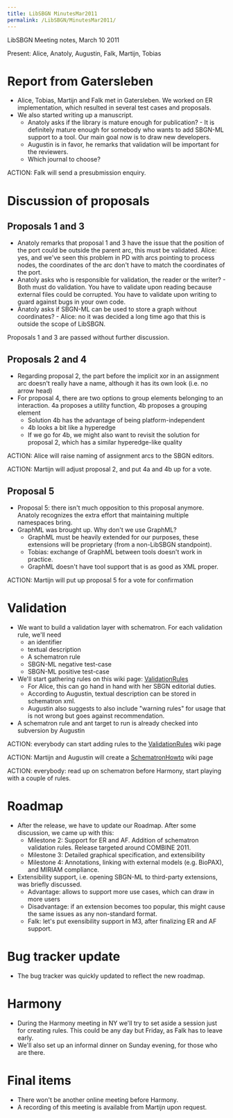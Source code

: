 ```yaml
---
title: LibSBGN MinutesMar2011
permalink: /LibSBGN/MinutesMar2011/
---
```


LibSBGN Meeting notes, March 10 2011

Present: Alice, Anatoly, Augustin, Falk, Martijn, Tobias

Report from Gatersleben
=======================

-   Alice, Tobias, Martijn and Falk met in Gatersleben. We worked on ER implementation, which resulted in several test cases and proposals.
-   We also started writing up a manuscript.
    -   Anatoly asks if the library is mature enough for publication? - It is definitely mature enough for somebody who wants to add SBGN-ML support to a tool. Our main goal now is to draw new developers.
    -   Augustin is in favor, he remarks that validation will be important for the reviewers.
    -   Which journal to choose?

ACTION: Falk will send a presubmission enquiry.

Discussion of proposals
=======================

Proposals 1 and 3
-----------------

-   Anatoly remarks that proposal 1 and 3 have the issue that the position of the port could be outside the parent arc, this must be validated. Alice: yes, and we've seen this problem in PD with arcs pointing to process nodes, the coordinates of the arc don't have to match the coordinates of the port.
-   Anatoly asks who is responsible for validation, the reader or the writer? - Both must do validation. You have to validate upon reading because external files could be corrupted. You have to validate upon writing to guard against bugs in your own code.
-   Anatoly asks if SBGN-ML can be used to store a graph without coordinates? - Alice: no it was decided a long time ago that this is outside the scope of LibSBGN.

Proposals 1 and 3 are passed without further discussion.

Proposals 2 and 4
-----------------

-   Regarding proposal 2, the part before the implicit xor in an assignment arc doesn't really have a name, although it has its own look (i.e. no arrow head)
-   For proposal 4, there are two options to group elements belonging to an interaction. 4a proposes a utility function, 4b proposes a grouping element
    -   Solution 4b has the advantage of being platform-independent
    -   4b looks a bit like a hyperedge
    -   If we go for 4b, we might also want to revisit the solution for proposal 2, which has a similar hyperedge-like quality

ACTION: Alice will raise naming of assignment arcs to the SBGN editors.

ACTION: Martijn will adjust proposal 2, and put 4a and 4b up for a vote.

Proposal 5
----------

-   Proposal 5: there isn't much opposition to this proposal anymore. Anatoly recognizes the extra effort that maintaining multiple namespaces bring.
-   GraphML was brought up. Why don't we use GraphML?
    -   GraphML must be heavily extended for our purposes, these extensions will be proprietary (from a non-LibSBGN standpoint).
    -   Tobias: exchange of GraphML between tools doesn't work in practice.
    -   GraphML doesn't have tool support that is as good as XML proper.

ACTION: Martijn will put up proposal 5 for a vote for confirmation

Validation
==========

-   We want to build a validation layer with schematron. For each validation rule, we'll need
    -   an identifier
    -   textual description
    -   A schematron rule
    -   SBGN-ML negative test-case
    -   SBGN-ML positive test-case
-   We'll start gathering rules on this wiki page: [ValidationRules](/LibSBGN/ValidationRules "wikilink")
    -   For Alice, this can go hand in hand with her SBGN editorial duties.
    -   According to Augustin, textual description can be stored in schematron xml.
    -   Augustin also suggests to also include "warning rules" for usage that is not wrong but goes against recommendation.
-   A schematron rule and ant target to run is already checked into subversion by Augustin

ACTION: everybody can start adding rules to the [ValidationRules](/LibSBGN/ValidationRules "wikilink") wiki page

ACTION: Martijn and Augustin will create a [SchematronHowto](/LibSBGN/SchematronHowto "wikilink") wiki page

ACTION: everybody: read up on schematron before Harmony, start playing with a couple of rules.

Roadmap
=======

-   After the release, we have to update our Roadmap. After some discussion, we came up with this:
    -   Milestone 2: Support for ER and AF. Addition of schematron validation rules. Release targeted around COMBINE 2011.
    -   Milestone 3: Detailed graphical specification, and extensibility
    -   Milestone 4: Annotations, linking with external models (e.g. BioPAX), and MIRIAM compliance.
-   Extensibility support, i.e. opening SBGN-ML to third-party extensions, was briefly discussed.
    -   Advantage: allows to support more use cases, which can draw in more users
    -   Disadvantage: if an extension becomes too popular, this might cause the same issues as any non-standard format.
    -   Falk: let's put exensibility support in M3, after finalizing ER and AF support.

Bug tracker update
==================

-   The bug tracker was quickly updated to reflect the new roadmap.

Harmony
=======

-   During the Harmony meeting in NY we'll try to set aside a session just for creating rules. This could be any day but Friday, as Falk has to leave early.
-   We'll also set up an informal dinner on Sunday evening, for those who are there.

Final items
===========

-   There won't be another online meeting before Harmony.
-   A recording of this meeting is available from Martijn upon request.
